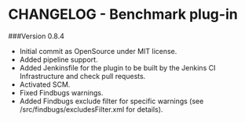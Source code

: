

# CHANGELOG - Benchmark plug-in

###Version 0.8.4
- Initial commit as OpenSource under MIT license.
- Added pipeline support.
- Added Jenkinsfile for the plugin to be built by the Jenkins CI Infrastructure and check pull requests.
- Activated SCM.
- Fixed Findbugs warnings.
- Added Findbugs exclude filter for specific warnings (see /src/findbugs/excludesFilter.xml for details).
